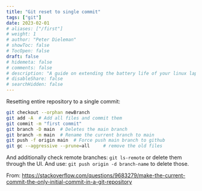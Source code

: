 ```yaml
---
title: "Git reset to single commit"
tags: ["git"]
date: 2023-02-01
# aliases: ["/first"]
# weight: 1
# author: "Peter Dieleman"
# showToc: false
# TocOpen: false
draft: false
# hidemeta: false
# comments: false
# description: "A guide on extending the battery life of your linux laptop"
# disableShare: false
# searchHidden: false
---
```


Resetting entire repository to a single commit:

```bash
git checkout --orphan newBranch
git add -A  # Add all files and commit them
git commit -m "first commit"
git branch -D main  # Deletes the main branch
git branch -m main  # Rename the current branch to main
git push -f origin main  # Force push main branch to github
git gc --aggressive --prune=all     # remove the old files
```

And additionally check remote branches: `git ls-remote` or delete them through the UI.  And use: `git push origin -d branch-name` to delete those.

From: <https://stackoverflow.com/questions/9683279/make-the-current-commit-the-only-initial-commit-in-a-git-repository>
